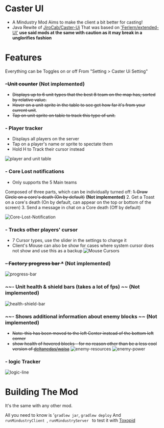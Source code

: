 # Caster UI 

- A Mindustry Mod Aims to make the client a bit better for casting!
- Java Rewite of [JiroCab/Caster-Ui](https://github.com/JiroCab/Caster-Ui) That was based on ['Ferlern/extended-UI'](https://github.com/ferlern/extended-ui-v7) **use said mods at the same with caution as it may break in a unglorifies fashion**

# Features
Everything can be Toggles on or off From "Setting > Caster Ui Setting"

### ~~-Unit counter~~ **(Not implemented)**
- ~~Displays up to 6 unit types that the best 8 team on the map has, sorted by relative value.~~
- ~~Hover on a unit sprite in the table to see get how far it's from your current unit~~.
- ~~Tap on unit sprite on table to track this type of unit.~~

### - Player tracker
- Displays all players on the server
- Tap on a player's name or sprite to spectate them
- Hold H to Track their cursor instead

![player and unit table](https://user-images.githubusercontent.com/57391931/188985548-624af3a4-959a-4416-9a60-c1e5f2154f47.PNG)

### - Core Lost notifications
- Only supports the 5 Main teams

Composed of three parts, which can be individually turned off:
 ~~1. Draw Circle on a core's death (On by default)~~ **(Not implemented)**
2. Get a Toast on a core's death (On by default, can appear on the top or bottom of the screen)
3. Send a message in chat on a Core death (Off by default)

![Core-Lost-Notification](https://user-images.githubusercontent.com/57391931/180737689-a11c7c35-9cae-4c49-8681-2ee338827b68.gif)

### - Tracks other players' cursor
- 7 Cursor types, use the slider in the settings to change it
- Client's Mouse can also be show for cases where system cursor does not show and use this as a backup
  ![Mouse Cursors](https://user-images.githubusercontent.com/57391931/183559978-f4bf81ae-b57d-44d0-b911-6b5ec15e2811.png)

### ~~- Factory progress bar *~~ **(Not implemented)**
![progress-bar](https://cdn.discordapp.com/attachments/606977691757051920/951186180895023165/unknown.png)

### ~~- Unit health & shield bars (takes a lot of fps) ~~  **(Not implemented)**
![health-shield-bar](https://cdn.discordapp.com/attachments/606977691757051920/951889454824579092/unknown.png)

### ~~- Shows additional information about enemy blocks ~~  **(Not implemented)**
- ~~Note: this has been moved to the left Center instead of the bottom left corner~~
- ~~show health of hovered blocks - for no reason other than be a less cool version of [deltanedas/waisa](https://github.com/deltanedas/waisa)~~ 
![enemy-resources](https://cdn.discordapp.com/attachments/606977691757051920/953751760273543238/unknown.png)
![enemy-power](https://cdn.discordapp.com/attachments/606977691757051920/953751888044625991/unknown.png)

### - logic Tracker
![logic-line](https://cdn.discordapp.com/attachments/606977691757051920/954039066305888326/unknown.png)

# Building The Mod
It's the same with any other mod.

All you need to know is '`gradlew jar`, `gradlew deploy`
And `runMindustryClient `, `runMindustryServer ` to test it with [Toxopid](https://github.com/Xpdustry/Toxopid)
